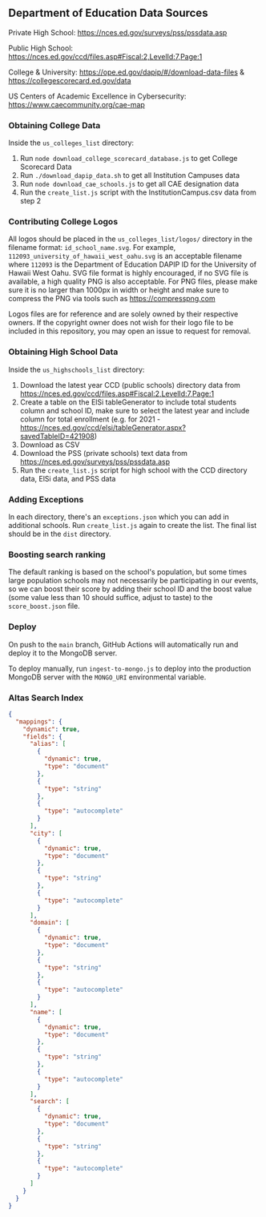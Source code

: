 ## Department of Education Data Sources

Private High School: https://nces.ed.gov/surveys/pss/pssdata.asp

Public High School: https://nces.ed.gov/ccd/files.asp#Fiscal:2,LevelId:7,Page:1

College & University: https://ope.ed.gov/dapip/#/download-data-files & https://collegescorecard.ed.gov/data

US Centers of Academic Excellence in Cybersecurity: https://www.caecommunity.org/cae-map

### Obtaining College Data

Inside the `us_colleges_list` directory:
1. Run `node download_college_scorecard_database.js` to get College Scorecard Data
2. Run `./download_dapip_data.sh` to get all Institution Campuses data
3. Run `node download_cae_schools.js` to get all CAE designation data
4. Run the `create_list.js` script with the InstitutionCampus.csv data from step 2

### Contributing College Logos

All logos should be placed in the `us_colleges_list/logos/` directory in the filename format: `id_school_name.svg`. For example, `112093_university_of_hawaii_west_oahu.svg` is an acceptable filename where `112093` is the Department of Education DAPIP ID for the University of Hawaii West Oahu. SVG file format is highly encouraged, if no SVG file is available, a high quality PNG is also acceptable. For PNG files, please make sure it is no larger than 1000px in width or height and make sure to compress the PNG via tools such as https://compresspng.com

Logos files are for reference and are solely owned by their respective owners. If the copyright owner does not wish for their logo file to be included in this repository, you may open an issue to request for removal.

### Obtaining High School Data

Inside the `us_highschools_list` directory:
1. Download the latest year CCD (public schools) directory data from https://nces.ed.gov/ccd/files.asp#Fiscal:2,LevelId:7,Page:1 
2. Create a table on the ElSi tableGenerator to include total students column and school ID, make sure to select the latest year and include column for total enrollment (e.g. for 2021 - https://nces.ed.gov/ccd/elsi/tableGenerator.aspx?savedTableID=421908)
3. Download as CSV
4. Download the PSS (private schools) text data from https://nces.ed.gov/surveys/pss/pssdata.asp
5. Run the `create_list.js` script for high school with the CCD directory data, ElSi data, and PSS data

### Adding Exceptions

In each directory, there's an `exceptions.json` which you can add in additional schools. Run `create_list.js` again to create the list. The final list should be in the `dist` directory.

### Boosting search ranking

The default ranking is based on the school's population, but some times large population schools may not necessarily be participating in our events, so we can boost their score by adding their school ID and the boost value (some value less than 10 should suffice, adjust to taste) to the `score_boost.json` file.

### Deploy

On push to the `main` branch, GitHub Actions will automatically run and deploy it to the MongoDB server.

To deploy manually, run `ingest-to-mongo.js` to deploy into the production MongoDB server with the `MONGO_URI` environmental variable.

### Altas Search Index

```JSON
{
  "mappings": {
    "dynamic": true,
    "fields": {
      "alias": [
        {
          "dynamic": true,
          "type": "document"
        },
        {
          "type": "string"
        },
        {
          "type": "autocomplete"
        }
      ],
      "city": [
        {
          "dynamic": true,
          "type": "document"
        },
        {
          "type": "string"
        },
        {
          "type": "autocomplete"
        }
      ],
      "domain": [
        {
          "dynamic": true,
          "type": "document"
        },
        {
          "type": "string"
        },
        {
          "type": "autocomplete"
        }
      ],
      "name": [
        {
          "dynamic": true,
          "type": "document"
        },
        {
          "type": "string"
        },
        {
          "type": "autocomplete"
        }
      ],
      "search": [
        {
          "dynamic": true,
          "type": "document"
        },
        {
          "type": "string"
        },
        {
          "type": "autocomplete"
        }
      ]
    }
  }
}
```
